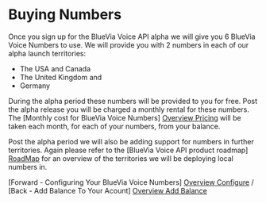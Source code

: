 # Buying Numbers

Once you sign up for the BlueVia Voice API alpha we will give you 6 BlueVia Voice Numbers to use. We will provide you with 2 numbers in each of our alpha launch territories:

* The USA and Canada
* The United Kingdom and
* Germany

During the alpha period these numbers will be provided to you for free. Post the alpha release you will be charged a monthly rental for these numbers. The [Monthly cost for BlueVia Voice Numbers] [Overview Pricing] will be taken each month, for each of your numbers, from your balance.

Post the alpha period we will also be adding support for numbers in further territories. Again please refer to the [BlueVia Voice API product roadmap] [RoadMap] for an overview of the territories we will be deploying local numbers in.



[Forward - Configuring Your BlueVia Voice Numbers] [Overview Configure] /  [Back - Add Balance To Your Acount] [Overview Add Balance]


[Overview Configure]: /alpha/overview/configure
[Overview Add Balance]: /alpha/overview/balance
[Overview Pricing]: /alpha/overview/pricing
[RoadMap]: /alpha/roadmap/